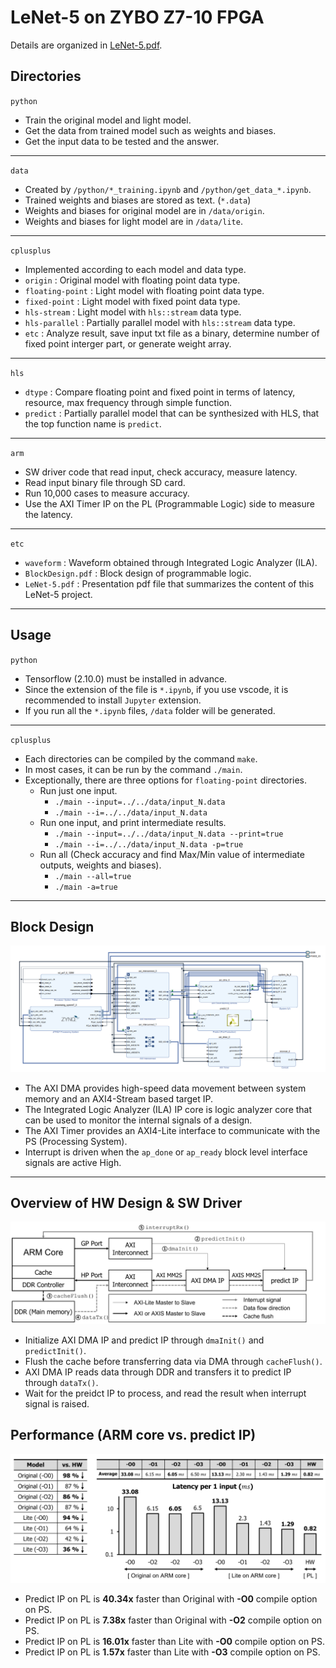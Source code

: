 # LeNet-5 on ZYBO Z7-10 FPGA

Details are organized in [LeNet-5.pdf](./etc/LeNet-5.pdf).

## Directories
`python` 
* Train the original model and light model.
* Get the data from trained model such as weights and biases.
* Get the input data to be tested and the answer.
---

`data`
* Created by `/python/*_training.ipynb` and `/python/get_data_*.ipynb`.
* Trained weights and biases are stored as text. (`*.data`)
* Weights and biases for original model are in `/data/origin`.
* Weights and biases for light model are in `/data/lite`.
---

`cplusplus`
* Implemented according to each model and data type.
* `origin` : Original model with floating point data type.
* `floating-point` : Light model with floating point data type.
* `fixed-point` : Light model with fixed point data type.
* `hls-stream` : Light model with `hls::stream` data type. 
* `hls-parallel` : Partially parallel model with `hls::stream` data type.
* `etc` : Analyze result, save input txt file as a binary, determine number of fixed point interger part, or generate weight array.
---

`hls`
* `dtype` : Compare floating point and fixed point in terms of latency, resource, max frequency through simple function.
* `predict` : Partially parallel model that can be synthesized with HLS, that the top function name is `predict`.
---

`arm`
* SW driver code that read input, check accuracy, measure latency.
* Read input binary file through SD card.
* Run 10,000 cases to measure accuracy.
* Use the AXI Timer IP on the PL (Programmable Logic) side to measure the latency.
---

`etc`
* `waveform` : Waveform obtained through Integrated Logic Analyzer (ILA).
* `BlockDesign.pdf` : Block design of programmable logic.
* `LeNet-5.pdf` : Presentation pdf file that summarizes the content of this LeNet-5 project.

---

## Usage

`python`
* Tensorflow (2.10.0) must be installed in advance.
* Since the extension of the file is `*.ipynb`, if you use vscode, it is recommended to install `Jupyter` extension.
* If you run all the `*.ipynb` files, `/data` folder will be generated.
---

`cplusplus`
* Each directories can be compiled by the command `make`.
* In most cases, it can be run by the command `./main`.
* Exceptionally, there are three options for `floating-point` directories.
  * Run just one input.
    * `./main --input=../../data/input_N.data`
    * `./main --i=../../data/input_N.data`
  * Run one input, and print intermediate results.
    * `./main --input=../../data/input_N.data --print=true`
    * `./main --i=../../data/input_N.data -p=true`
  * Run all (Check accuracy and find Max/Min value of intermediate outputs, weights and biases).
    * `./main --all=true`
    * `./main -a=true`

---

## Block Design 
<img src="/etc/BlockDesign.png">

* The AXI DMA provides high-speed data movement between system memory and an AXI4-Stream based target IP.
* The Integrated Logic Analyzer (ILA) IP core is logic analyzer core that can be used to monitor the internal signals of a design.
* The AXI Timer provides an AXI4-Lite interface to communicate with the PS (Processing System).
* Interrupt is driven when the `ap_done` or `ap_ready` block level interface signals are active High.
---

## Overview of HW Design & SW Driver
<img src="/etc/Design.jpg">

* Initialize AXI DMA IP and predict IP through `dmaInit()` and `predictInit()`.
* Flush the cache before transferring data via DMA through `cacheFlush()`.
* AXI DMA IP reads data through DDR and transfers it to predict IP through `dataTx()`.
* Wait for the preidct IP to process, and read the result when interrupt signal is raised.

## Performance (ARM core vs. predict IP)
<img src="/etc/Performance.jpg">

* Predict IP on PL is __40.34x__ faster than Original with __-O0__ compile option on PS.
* Predict IP on PL is __7.38x__ faster than Original with __-O2__ compile option on PS.
* Predict IP on PL is __16.01x__ faster than Lite with __-O0__ compile option on PS.
* Predict IP on PL is __1.57x__ faster than Lite with __-O3__ compile option on PS.
